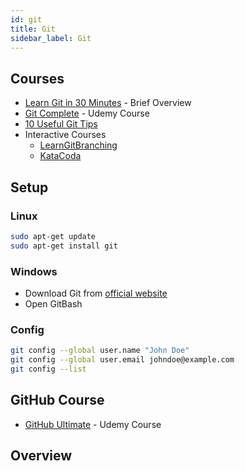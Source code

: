 ```yaml
---
id: git
title: Git
sidebar_label: Git
---
```


## Courses

- [Learn Git in 30 Minutes](https://tutorialzine.com/2016/06/learn-git-in-30-minutes) - Brief Overview
- [Git Complete](https://www.udemy.com/course/git-complete/) - Udemy Course
- [10 Useful Git Tips](https://tutorialzine.com/2017/11/10-useful-git-tips)
- Interactive Courses
  - [LearnGitBranching](https://learngitbranching.js.org/)
  - [KataCoda](https://www.katacoda.com/courses/git)

## Setup

### Linux

```bash
sudo apt-get update
sudo apt-get install git
```

### Windows

- Download Git from [official website](https://git-scm.com/downloads)
- Open GitBash

### Config

```bash
git config --global user.name "John Doe"
git config --global user.email johndoe@example.com
git config --list
```

## GitHub Course

- [GitHub Ultimate](https://www.udemy.com/course/github-ultimate/) - Udemy Course

## Overview
